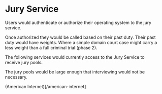 # Jury Service

Users would authenticate or authorize their operating system to the jury service.

Once authorized they would be called based on their past duty. Their past duty would have weights. Where a simple domain court case might carry a less weight than a full criminal trial (phase 2).

The following services would currently access to the Jury Service to receive jury pools.

The jury pools would be large enough that interviewing would not be necessary.

(American Internet)[/american-internet]
